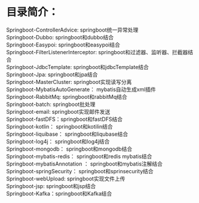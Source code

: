 # 目录简介：
Springboot-ControllerAdvice:  springboot统一异常处理  
Springboot-Dubbo: springboot和dubbo结合  
Springboot-Easypoi:  springboot和easypoi结合  
Springboot-FilterListenerInterceptor:  springboot和过滤器、监听器、拦截器结合  
Springboot-JdbcTemplate:  	springboot和jdbcTemplate结合  
Springboot-Jpa:  springboot和jpa结合   
Springboot-MasterCluster: springboot实现读写分离   
Springboot-MybatisAutoGenerate：	mybatis自动生成xml插件  
Springboot-RabbitMq:  springboot和rabbitMq结合  
Springboot-batch: 	springboot批处理   
Springboot-email: springboot实现邮件发送   
Springboot-fastDFS：springboot和fastDFS结合  
Springboot-kotlin：  	springboot和kotilin结合  
Springboot-liquibase：  	springboot和liqubase结合   
Springboot-log4j：  	springboot和log4j结合   
Springboot-mongodb：	springboot和mongodb结合   
Springboot-mybatis-redis： springboot和redis mybatis结合   
Springboot-mybatisAnnotation ：	springboot和mybatis注解结合  
Springboot-springSecurity：  	springboot和sprinsecurity结合  
Springboot-webUpload:  springboot实现文件上传   
Springboot-jsp: springboot和jsp结合  
Springboot-Kafka：springboot和Kafka结合 

